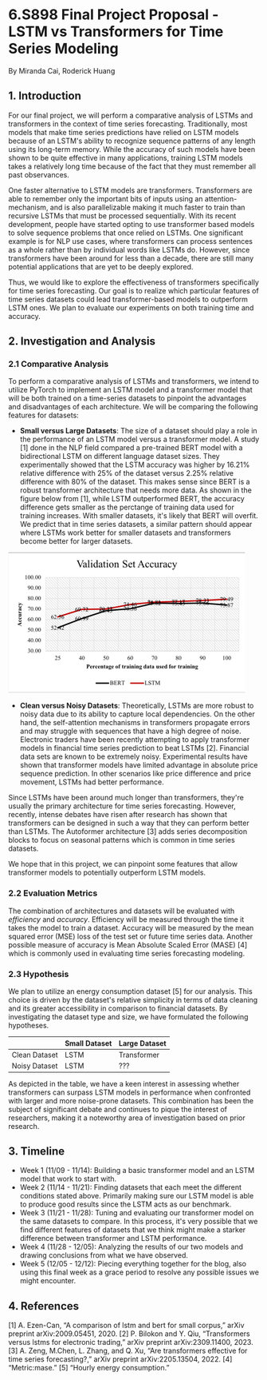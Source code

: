 # 6.S898 Final Project Proposal - LSTM vs Transformers for Time Series Modeling

By Miranda Cai, Roderick Huang

## 1. Introduction

For our final project, we will perform a comparative analysis of LSTMs and transformers in the context of time series forecasting. Traditionally, most models that make time series predictions have relied on LSTM models because of an LSTM's ability to recognize sequence patterns of any length using its long-term memory. While the accuracy of such models have been shown to be quite effective in many applications, training LSTM models takes a relatively long time because of the fact that they must remember all past observances.

One faster alternative to LSTM models are transformers. Transformers are able to remember only the important bits of inputs using an attention-mechanism, and is also parallelizable making it much faster to train than recursive LSTMs that must be processed sequentially. With its recent development, people have started opting to use transformer based models to solve sequence problems that once relied on LSTMs. One significant example is for NLP use cases, where transformers can process sentences as a whole rather than by individual words like LSTMs do. However, since transformers have been around for less than a decade, there are still many potential applications that are yet to be deeply explored.

Thus, we would like to explore the effectiveness of transformers specifically for time series forecasting. Our goal is to realize which particular features of time series datasets could lead transformer-based models to outperform LSTM ones. We plan to evaluate our experiments on both training time and accuracy.

## 2. Investigation and Analysis

### 2.1 Comparative Analysis

To perform a comparative analysis of LSTMs and transformers, we intend to utilize PyTorch to implement an LSTM model and a transformer model that will be both trained on a time-series datasets to pinpoint the advantages and disadvantages of each architecture. We will be comparing the following features for datasets:

- **Small versus Large Datasets**: The size of a dataset should play a role in the performance of an LSTM model versus a transformer model. A study [1] done in the NLP field compared a pre-trained BERT model with a bidirectional LSTM on different language dataset sizes. They experimentally showed that the LSTM accuracy was higher by 16.21\% relative difference with 25\% of the dataset versus 2.25\% relative difference with 80\% of the dataset. This makes sense since BERT is a robust transformer architecture that needs more data. As shown in the figure below from [1], while LSTM outperformed BERT, the accuracy difference gets smaller as the perctange of training data used for training increases. With smaller datasets, it's likely that BERT will overfit. We predict that in time series datasets, a similar pattern should appear where LSTMs work better for smaller datasets and transformers become better for larger datasets.

![Figure 1 - LSTM outperforms BERT for all partitions of a dataset](assets/img/2023-12-12-time-series-lstm-transformer/dataset_size_research_fig.png)

- **Clean versus Noisy Datasets**: Theoretically, LSTMs are more robust to noisy data due to its ability to capture local dependencies. On the other hand, the self-attention mechanisms in transformers propagate errors and may struggle with sequences that have a high degree of noise. Electronic traders have been recently attempting to apply transformer models in financial time series prediction to beat LSTMs [2]. Financial data sets are known to be extremely noisy. Experimental results have shown that transformer models have limited advantage in absolute price sequence prediction. In other scenarios like price difference and price movement, LSTMs had better performance.

Since LSTMs have been around much longer than transformers, they're usually the primary architecture for time series forecasting. However, recently, intense debates have risen after research has shown that transformers can be designed in such a way that they can perform better than LSTMs. The Autoformer architecture [3] adds series decomposition blocks to focus on seasonal patterns which is common in time series datasets.

We hope that in this project, we can pinpoint some features that allow transformer models to potentially outperform LSTM models.

### 2.2 Evaluation Metrics

The combination of architectures and datasets will be evaluated with _efficiency_ and _accuracy_. Efficiency will be measured through the time it takes the model to train a dataset. Accuracy will be measured by the mean squared error (MSE) loss of the test set or future time series data. Another possible measure of accuracy is Mean Absolute Scaled Error (MASE) [4] which is commonly used in evaluating time series forecasting modeling.

### 2.3 Hypothesis

We plan to utilize an energy consumption dataset [5] for our analysis. This choice is driven by the dataset's relative simplicity in terms of data cleaning and its greater accessibility in comparison to financial datasets. By investigating the dataset type and size, we have formulated the following hypotheses.

|               | Small Dataset | Large Dataset |
| ------------- | ------------- | ------------- |
| Clean Dataset | LSTM          | Transformer   |
| Noisy Dataset | LSTM          | ???           |

As depicted in the table, we have a keen interest in assessing whether transformers can surpass LSTM models in performance when confronted with larger and more noise-prone datasets. This combination has been the subject of significant debate and continues to pique the interest of researchers, making it a noteworthy area of investigation based on prior research.

## 3. Timeline

- Week 1 (11/09 - 11/14): Building a basic transformer model and an LSTM model that work to start with.
- Week 2 (11/14 - 11/21): Finding datasets that each meet the different conditions stated above. Primarily making sure our LSTM model is able to produce good results since the LSTM acts as our benchmark.
- Week 3 (11/21 - 11/28): Tuning and evaluating our transformer model on the same datasets to compare. In this process, it's very possible that we find different features of datasets that we think might make a starker difference between transformer and LSTM performance.
- Week 4 (11/28 - 12/05): Analyzing the results of our two models and drawing conclusions from what we have observed.
- Week 5 (12/05 - 12/12): Piecing everything together for the blog, also using this final week as a grace period to resolve any possible issues we might encounter.

## 4. References

[1] A. Ezen-Can, “A comparison of lstm and bert for small corpus,” arXiv preprint arXiv:2009.05451, 2020.
[2] P. Bilokon and Y. Qiu, “Transformers versus lstms for electronic trading,” arXiv preprint arXiv:2309.11400, 2023.
[3] A. Zeng, M.Chen, L. Zhang, and Q. Xu, “Are transformers effective for time series forecasting?,” arXiv preprint arXiv:2205.13504, 2022.
[4] “Metric:mase.”
[5] “Hourly energy consumption.”
